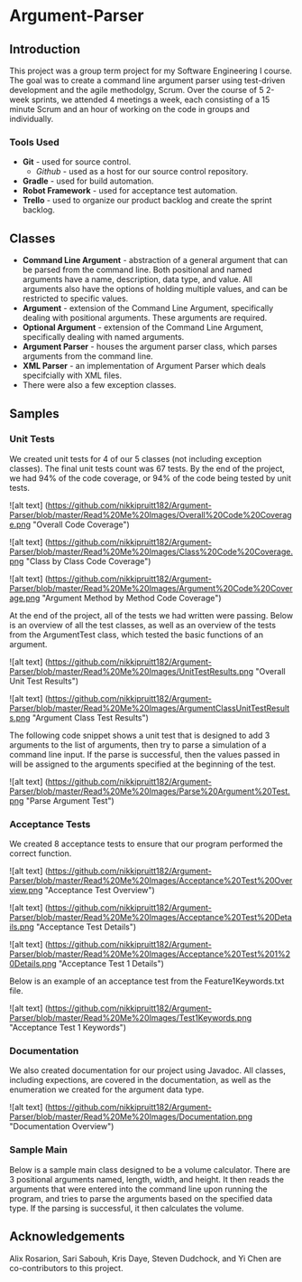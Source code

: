 # Argument-Parser

## Introduction

This project was a group term project for my Software Engineering I course. The goal was to create a command line argument parser using test-driven development and the agile methodolgy, Scrum. Over the course of 5 2-week sprints, we attended 4 meetings a week, each consisting of a 15 minute Scrum and an hour of working on the code in groups and individually.  

### Tools Used

* **Git** - used for source control.
  * *Github* - used as a host for our source control repository.
* **Gradle** - used for build automation. 
* **Robot Framework** - used for acceptance test automation.
* **Trello** - used to organize our product backlog and create the sprint backlog.


## Classes

* **Command Line Argument** - abstraction of a general argument that can be parsed from the command line. Both positional and named arguments have a name, description, data type, and value. All arguments also have the options of holding multiple values, and can be restricted to specific values.
* **Argument** - extension of the Command Line Argument, specifically dealing with positional arguments. These arguments are required.
* **Optional Argument** - extension of the Command Line Argument, specifically dealing with named arguments.
* **Argument Parser** - houses the argument parser class, which parses arguments from the command line.
* **XML Parser** - an implementation of Argument Parser which deals specifcially with XML files. 
* There were also a few exception classes.

## Samples 

### Unit Tests

We created unit tests for 4 of our 5 classes (not including exception classes). The final unit tests count was 67 tests. By the end of the project, we had 94% of the code coverage, or 94% of the code being tested by unit tests. 

![alt text] (https://github.com/nikkipruitt182/Argument-Parser/blob/master/Read%20Me%20Images/Overall%20Code%20Coverage.png "Overall Code Coverage")

![alt text] (https://github.com/nikkipruitt182/Argument-Parser/blob/master/Read%20Me%20Images/Class%20Code%20Coverage.png "Class by Class Code Coverage")

![alt text] (https://github.com/nikkipruitt182/Argument-Parser/blob/master/Read%20Me%20Images/Argument%20Code%20Coverage.png "Argument Method by Method Code Coverage")

At the end of the project, all of the tests we had written were passing. Below is an overview of all the test classes, as well as an overview of the tests from the ArgumentTest class, which tested the basic functions of an argument.

![alt text] (https://github.com/nikkipruitt182/Argument-Parser/blob/master/Read%20Me%20Images/UnitTestResults.png "Overall Unit Test Results")

![alt text] (https://github.com/nikkipruitt182/Argument-Parser/blob/master/Read%20Me%20Images/ArgumentClassUnitTestResults.png "Argument Class Test Results")

The following code snippet shows a unit test that is designed to add 3 arguments to the list of arguments, then try to parse a simulation of a command line input. If the parse is successful, then the values passed in will be assigned to the arguments specified at the beginning of the test.

![alt text] (https://github.com/nikkipruitt182/Argument-Parser/blob/master/Read%20Me%20Images/Parse%20Argument%20Test.png "Parse Argument Test")

### Acceptance Tests

We created 8 acceptance tests to ensure that our program performed the correct function.

![alt text] (https://github.com/nikkipruitt182/Argument-Parser/blob/master/Read%20Me%20Images/Acceptance%20Test%20Overview.png "Acceptance Test Overview")

![alt text] (https://github.com/nikkipruitt182/Argument-Parser/blob/master/Read%20Me%20Images/Acceptance%20Test%20Details.png "Acceptance Test Details")

![alt text] (https://github.com/nikkipruitt182/Argument-Parser/blob/master/Read%20Me%20Images/Acceptance%20Test%201%20Details.png "Acceptance Test 1 Details")

Below is an example of an acceptance test from the Feature1Keywords.txt file. 

![alt text] (https://github.com/nikkipruitt182/Argument-Parser/blob/master/Read%20Me%20Images/Test1Keywords.png "Acceptance Test 1 Keywords")

### Documentation

We also created documentation for our project using Javadoc. All classes, including expections, are covered in the documentation, as well as the enumeration we created for the argument data type.

![alt text] (https://github.com/nikkipruitt182/Argument-Parser/blob/master/Read%20Me%20Images/Documentation.png "Documentation Overview")

### Sample Main

Below is a sample main class designed to be a volume calculator. There are 3 positional arguments named, length, width, and height. It then reads the arguments that were entered into the command line upon running the program, and tries to parse the arguments based on the specified data type. If the parsing is successful, it then calculates the volume. 



## Acknowledgements
Alix Rosarion, Sari Sabouh, Kris Daye, Steven Dudchock, and Yi Chen are co-contributors to this project. 